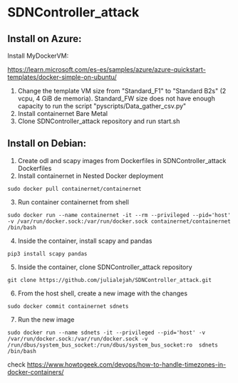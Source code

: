# SDNController_attack

## Install on Azure:

Install MyDockerVM:

https://learn.microsoft.com/es-es/samples/azure/azure-quickstart-templates/docker-simple-on-ubuntu/

1. Change the template VM size from "Standard_F1" to "Standard B2s" (2 vcpu, 4 GiB de memoria). Standard_FW size does not have enough capacity to run the script "pyscripts/Data_gather_csv.py"
2. Install containernet Bare Metal
3. Clone SDNController_attack repository and run start.sh

## Install on Debian:
1. Create odl and scapy images from Dockerfiles in SDNController_attack Dockerfiles
2. Install containernet in Nested  Docker deployment
```
sudo docker pull containernet/containernet
```
3. Run container containernet from shell
```
sudo docker run --name containernet -it --rm --privileged --pid='host' -v /var/run/docker.sock:/var/run/docker.sock containernet/containernet /bin/bash
```

4. Inside the container, install scapy and pandas
```
pip3 install scapy pandas
```

5. Inside the container, clone SDNController_attack repository
```
git clone https://github.com/julialejah/SDNController_attack.git
```


6. From the host shell, create a new image with the changes
```
sudo docker commit containernet sdnets
```

7. Run the new image
```
sudo docker run --name sdnets -it --privileged --pid='host' -v /var/run/docker.sock:/var/run/docker.sock -v /run/dbus/system_bus_socket:/run/dbus/system_bus_socket:ro  sdnets /bin/bash
```
check https://www.howtogeek.com/devops/how-to-handle-timezones-in-docker-containers/ 
